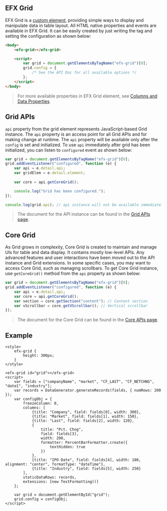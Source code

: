 ## EFX Grid

EFX Grid is a [custom element](https://developer.mozilla.org/en-US/docs/Web/Web_Components/Using_custom_elements), providing simple ways to display and manipulate data in table layout. All HTML native properties and events are available in EFX Grid. It can be easily created by just writing the tag and setting the configuration as shown below:

```html
<body>
	<efx-grid></efx-grid>

	<script>
		var grid = document.getElementsByTagName("efx-grid")[0];
		grid.config = {
			/* See the API Doc for all available options */
		};
	</script>
</body>
```

> For more available properties in EFX Grid element, see [Columns and Data Properties](../data/columns-and-data.html).

## Grid APIs

`api` property from the grid element represents JavaScript-based Grid instance. The `api` property is an access point for all Grid APIs and for making change at runtime. The `api` property will be available only after the `config` is set and initialized. To use `api` immediately after grid has been initialized, you can listen to `configured` event as shown below:

```js
var grid = document.getElementsByTagName("efx-grid")[0];
grid.addEventListener("configured", function (e) {
	var api = e.detail.api;
	var gridElem = e.detail.element;
	
	var core = api.getCoreGrid();

	console.log("Grid has been configured.");
});

console.log(grid.api); // api instance will not be available immediately after configuration is set.
```

> The document for the API instance can be found in the [Grid APIs page](../apis/rt_grid/Grid.html).

## Core Grid

As Grid grows in complexity, Core Grid is created to maintain and manage UIs for table and data display. It contains mostly low-level APIs. Any advanced features and user interactions have been moved out to the API instance and Grid extensions. In some specific cases, you may want to access Core Grid, such as managing scrollbars. To get Core Grid instance, use `getCoreGrid()` method from the `api` property as shown below:

```js
var grid = document.getElementsByTagName("efx-grid")[0];
grid.addEventListener("configured", function (e) {
	var api = e.detail.api;
	var core = api.getCoreGrid();
	var section = core.getSection("content"); // Content section
	var vScrollbar = core.getVScrollbar(); // Vertical scrollbar
});
```

> The document for the Core Grid can be found in the [Core APIs page](../apis/core/Grid.html).

## Example

```live()
<style>
	efx-grid {
		height: 300px;
	}
</style>

<efx-grid id="grid"></efx-grid>
<script>
	var fields = ["companyName", "market", "CF_LAST", "CF_NETCHNG", "date1", "industry"];
	var records = DataGenerator.generateRecords(fields, { numRows: 200 });
	var configObj = {
		freezeColumn: 0,
		columns: [
			{title: "Company", field: fields[0], width: 300},
			{title: "Market", field: fields[1], width: 150},
			{title: "Last", field: fields[2], width: 120},
			{
				title: "Pct. Chng", 
				field: fields[3], 
				width: 200, 
				formatter: PercentBarFormatter.create({
					textHidden: true
				})
			},
			{title: "IPO Date", field: fields[4], width: 180, alignment: "center", formatType: "dateTime"},
			{title: "Industry", field: fields[5], width: 250}
		],
		staticDataRows: records,
		extensions: [new TextFormatting()]
	};

	var grid = document.getElementById("grid");
	grid.config = configObj;
</script>
```
